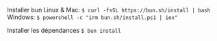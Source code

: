 Installer bun
Linux & Mac:
`$ curl -fsSL https://bun.sh/install | bash`
Windows:
`$ powershell -c "irm bun.sh/install.ps1 | iex"`

Installer les dépendances
`$ bun install`
